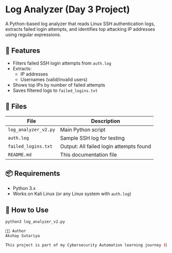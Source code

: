 # Log Analyzer (Day 3 Project)

A Python-based log analyzer that reads Linux SSH authentication logs, extracts failed login attempts, and identifies top attacking IP addresses using regular expressions.

## 🚀 Features

- Filters failed SSH login attempts from `auth.log`
- Extracts:
  - IP addresses
  - Usernames (valid/invalid users)
- Shows top IPs by number of failed attempts
- Saves filtered logs to `failed_logins.txt`

## 📁 Files

| File               | Description                              |
|--------------------|------------------------------------------|
| `log_analyzer_v2.py` | Main Python script                      |
| `auth.log`         | Sample SSH log for testing               |
| `failed_logins.txt`| Output: All failed login attempts found  |
| `README.md`        | This documentation file                  |

## 📦 Requirements

- Python 3.x  
- Works on Kali Linux (or any Linux system with `auth.log`)

## 🧪 How to Use

```bash
python3 log_analyzer_v2.py

👨‍💻 Author
Akshay Sutariya

This project is part of my Cybersecurity Automation learning journey (Day 3).
